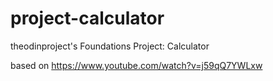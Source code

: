 # project-calculator
theodinproject's Foundations Project: Calculator

based on https://www.youtube.com/watch?v=j59qQ7YWLxw
